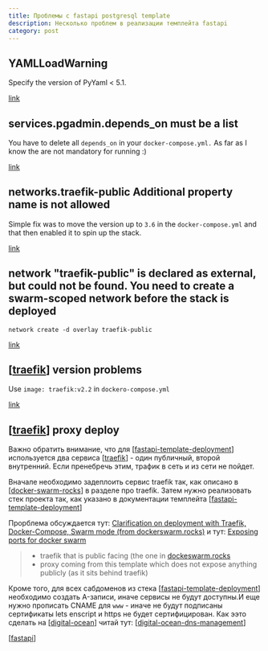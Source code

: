 ```yaml
---
title: Проблемы с fastapi postgresql template
description: Несколько проблем в реализации темплейта fastapi
category: post
---
```

## YAMLLoadWarning

Specify the version of PyYaml < 5.1.

[link](https://github.com/tiangolo/docker-auto-labels/pull/4)

## services.pgadmin.depends_on must be a list

You have to delete all `depends_on` in your `docker-compose.yml.` As far as I know the are not mandatory for running :)

[link](https://github.com/tiangolo/full-stack-fastapi-postgresql/issues/273)

## networks.traefik-public Additional property name is not allowed

Simple fix was to move the version up to `3.6` in the `docker-compose.yml` and that then enabled it to spin up the stack.

[link](https://github.com/tiangolo/full-stack-fastapi-postgresql/issues/336)

## network "traefik-public" is declared as external, but could not be found. You need to create a swarm-scoped network before the stack is deployed

`network create -d overlay traefik-public`

[link](https://github.com/tiangolo/full-stack-fastapi-postgresql/issues/221)

## [[traefik]] version problems

Use `image: traefik:v2.2` in `dockero-compose.yml`

[link](https://github.com/tiangolo/full-stack-fastapi-postgresql/pull/199)

## [[traefik]] proxy deploy

Важно обратить внимание, что для [[fastapi-template-deployment]] используется два сервиса [[traefik]] - один публичный, второй внутренний. Если пренебречь этим, трафик в сеть и из сети не пойдет.

Вначале необходимо задеплоить сервис traefik так, как описано в [[docker-swarm-rocks]] в разделе про traefik. Затем нужно реализовать стек проекта так, как указано в документации темплейта [[fastapi-template-deployment]]

Прорблема обсуждается тут: [Clarification on deployment with Traefik, Docker-Compose, Swarm mode (from dockerswarm.rocks)](https://github.com/tiangolo/full-stack-fastapi-postgresql/issues/240) и тут: [Exposing ports for docker swarm](https://github.com/tiangolo/full-stack-fastapi-postgresql/issues/116)

> - traefik that is public facing (the one in [dockeswarm.rocks](https://dockeswarm.rocks)
> - proxy coming from this template which does not expose anything publicly (as it sits behind traefik)

Кроме того, для всех сабдоменов из стека [[fastapi-template-deployment]] необходимо создать A-записи, иначе сервисы не будут доступны.И еще нужно прописать CNAME для `www` - иначе не будут подписаны сертификаты lets enscript и https не будет сертифицирован. Как ээто сделать на [[digital-ocean]] читай тут: [[digital-ocean-dns-management]]

[[fastapi]]

[//begin]: # "Autogenerated link references for markdown compatibility"
[traefik]: ../notes/traefik "Traefik"
[traefik]: ../notes/traefik "Traefik"
[fastapi-template-deployment]: ../notes/fastapi-template-deployment "Fastapi template deployment"
[traefik]: ../notes/traefik "Traefik"
[docker-swarm-rocks]: ../notes/docker-swarm-rocks "Docker swarm rocks"
[fastapi-template-deployment]: ../notes/fastapi-template-deployment "Fastapi template deployment"
[fastapi-template-deployment]: ../notes/fastapi-template-deployment "Fastapi template deployment"
[digital-ocean]: ../lists/digital-ocean "Digital ocean"
[digital-ocean-dns-management]: ../notes/digital-ocean-dns-management "Digital ocean dns management"
[fastapi]: ../notes/fastapi "Fastapi"
[//end]: # "Autogenerated link references"